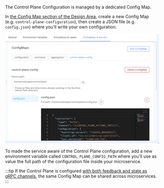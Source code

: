 The Control Plane Configuration is managed by a dedicated Config Map.

In [the Config Map section of the Design Area](/development_suite/api-console/api-design/services.md#configmaps), create a new Config Map (e.g. `control-plane-configuration`),
then create a JSON file (e.g. `config.json`) where you'll write your own configuration.

![Microservice Configuration](./../img/microservice_configuration.png)

To made the service aware of the Control Plane configuration, add a new environment variable called 
`CONTROL_PLANE_CONFIG_PATH` where you'll use as value the full path of the configuration file inside
your microservice. 

:::tip
If the Control Plane is configured [with both feedback and state as gRPC channels](/fast_data/runtime_management/control_plane.mdx?control-plane-configuration=runtime#grpc),
the same Config Map can be shared across microservices.
:::
